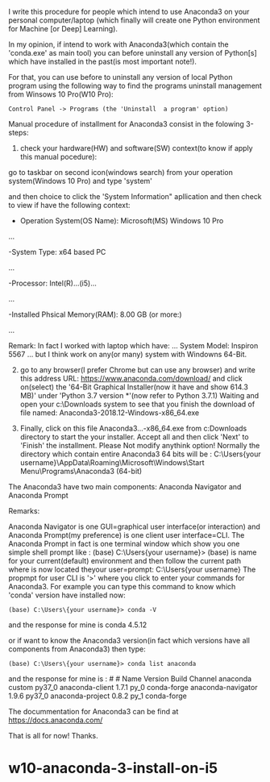 I write this procedure for people which intend to use Anaconda3 on your personal computer/laptop
(which finally will create one Python environment for Machine [or Deep] Learning).

In my opinion, if intend to work with Anaconda3(which contain the 'conda.exe' as main tool) you can before 
uninstall any version of Python[s] which have installed in the past(is most important note!).

For that, you can use before to uninstall any version of local Python program using the following way to find 
the programs uninstall management from Winsows 10 Pro(W10 Pro):

    Control Panel -> Programs (the 'Uninstall  a program' option)

Manual procedure of installment for Anaconda3 consist in the folowing 3-steps:

1) check your hardware(HW) and software(SW) context(to know if apply this manual pocedure):

  go to taskbar on second icon(windows search) from your operation system(Windows 10 Pro) and type 'system'
  
  and then choice to click the 'System Information" apllication and then 
  check to view if have the following context:
  
  - Operation System(OS Name):   Microsoft(MS) Windows 10 Pro
  
  ...
  
  -System Type: x64 based PC
  
  ...
  
  -Processor:                    Intel(R)...(i5)...
  
  ...
  
  -Installed Phsical Memory(RAM): 8.00 GB (or more:)
  
  ...
  
  
  Remark: In fact I worked with laptop  which have:
				...
				System Model: Inspiron 5567
				... 
          but I think work on any(or many) system with Windowns 64-Bit.
		  
2) go to any browser(I prefer Chrome but can use any browser) and write this address URL:
         https://www.anaconda.com/download/
   and click on(select) the   '64-Bit Graphical Installer(now it have and show 614.3 MB)'
   under 'Python 3.7 version *'(now refer to Python 3.7.1)
   Waiting and open your c:\Downloads system to see that you finish the download of file named:
         Anaconda3-2018.12-Windows-x86_64.exe
	
3) Finally, click on this file Anaconda3...-x86_64.exe from c:Downloads directory to start the your installer.
   Accept all and then click 'Next' to 'Finish' the installment.
   Please Not modify anythink option!
   Normally the directory which contain entire Anaconda3 64 bits will be :
      C:\Users\{your username}\AppData\Roaming\Microsoft\Windows\Start Menu\Programs\Anaconda3 (64-bit)

The Anaconda3 have two main components:
    Anaconda Navigator and
    Anaconda Prompt

Remarks:

Anaconda Navigator is one GUI=graphical user interface(or interaction) and Anaconda Prompt(my preference) is one client user interface=CLI.
The Anaconda Prompt in fact is one terminal window which show you one simple shell prompt like :
    (base) C:\Users\{your username}>
(base) is name for your current(default) environment and then follow the current path where is now located theyour user=prompt:
C:\Users\{your username}
 The propmpt for user CLI is '>' where you click to enter your commands for Anaconda3.
 For example you can type this command to know which 'conda' version have installed now:
 
    (base) C:\Users\{your username}> conda -V
    
 and the response for mine is 
                                     conda 4.5.12
				    
 or if want to know the Anaconda3 version(in fact which versions have all components from Anaconda3) then type:
 
    (base) C:\Users\{your username}> conda list anaconda
 and the response for mine is :
	                                #
					# Name                    Version                   Build  Channel
					anaconda                  custom                   py37_0
					anaconda-client           1.7.1                      py_0    conda-forge
					anaconda-navigator        1.9.6                    py37_0
					anaconda-project          0.8.2                      py_1    conda-forge
	
The docummentation for Anaconda3 can be find at
  https://docs.anaconda.com/

  
  That is all for now!
  Thanks.
  
  # w10-anaconda-3-install-on-i5 
